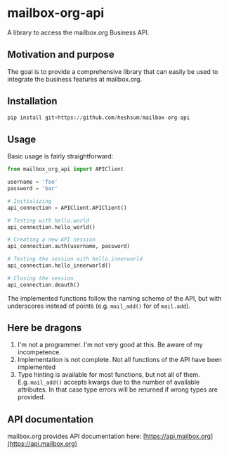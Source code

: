# mailbox-org-api
A library to access the mailbox.org Business API.

## Motivation and purpose 
The goal is to provide a comprehensive library that can easily be used to integrate the business features at mailbox.org.

## Installation 
```python
pip install git+https://github.com/heshsum/mailbox-org-api
```

## Usage
Basic usage is fairly straightforward:

```python
from mailbox_org_api import APIClient

username = 'foo'
password = 'bar'

# Initializing
api_connection = APIClient.APIClient()

# Testing with hello.world
api_connection.hello_world()

# Creating a new API session
api_connection.auth(username, password)

# Testing the session with hello.innerworld
api_connection.hello_innerworld()

# Closing the session
api_connection.deauth()
``` 

The implemented functions follow the naming scheme of the API, but with underscores instead of points (e.g. `mail_add()` for of `mail.add`).

## Here be dragons
1. I'm not a programmer. I'm not very good at this. Be aware of my incompetence.
2. Implementation is not complete. Not all functions of the API have been implemented
3. Type hinting is available for most functions, but not all of them.  
E.g. `mail_add()` accepts kwargs due to the number of available attributes. 
In that case type errors will be returned if wrong types are provided.

## API documentation
mailbox.org provides API documentation here: [https://api.mailbox.org](https://api.mailbox.org)
